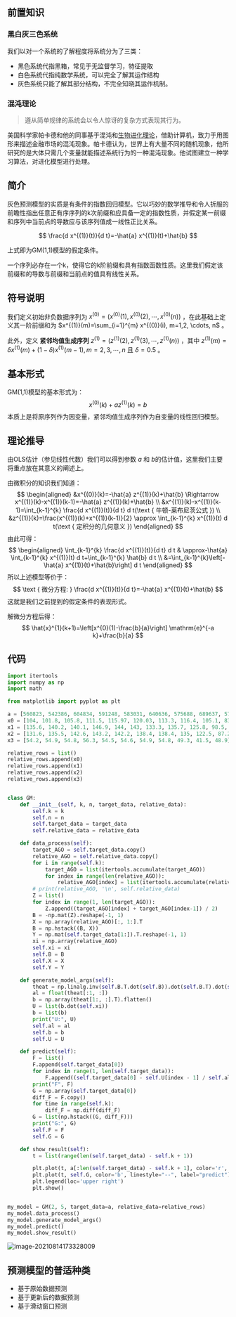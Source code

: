 ## 前置知识

### 黑白灰三色系统

我们以对一个系统的了解程度将系统分为了三类：

- 黑色系统代指黑箱，常见于无监督学习，特征提取
- 白色系统代指纯数学系统，可以完全了解其运作结构
- 灰色系统只能了解其部分结构，不完全知晓其运作机制。

### 混沌理论

> 遵从简单规律的系统会以令人惊讶的复杂方式表现其行为。

美国科学家帕卡德和他的同事基于混沌和[生物进化理论](https://baike.baidu.com/item/生物进化理论/8038751)，借助计算机，致力于用图形来描述金融市场的混沌现象。帕卡德认为，世界上有大量不同的随机现象，他所研究的是大体只需几个变量就能描述系统行为的一种混沌现象。他试图建立一种学习算法，对进化模型进行处理。

## 简介

灰色预测模型的实质是有条件的指数回归模型。它以巧妙的数学推导和令人折服的前瞻性指出任意正有序序列的k次前缀和应具备一定的指数性质，并假定某一前缀和序列中当前点的导数应与该序列值成一线性正比关系。


$$
\frac{d x^{(1)}(t)}{d t}=-\hat{a} x^{(1)}(t)+\hat{b}
$$

上式即为GM(1,1)模型的假定条件。

一个序列必存在一个k，使得它的k阶前缀和具有指数函数性质。这里我们假定该前缀和的导数与前缀和当前点的值具有线性关系。

## 符号说明

我们定义初始非负数据序列为 $x^{(0)}=\left(x^{(0)}(1), x^{(0)}(2), \cdots, x^{(0)}(n)\right)$ ，在此基础上定义其一阶前缀和为 $x^{(1)}(m)=\sum_{i=1}^{m} x^{(0)}(i), m=1,2, \cdots, n$ 。

此外，定义 **紧邻均值生成序列** $z^{(1)}=\left(z^{(1)}(2), z^{(1)}(3), \cdots, z^{(1)}(n)\right)$ ，其中 $z^{(1)}(m)=\delta x^{(1)}(m)+(1-\delta) x^{(1)}(m-1), m=2,3, \cdots, n \text { 且 } \delta=0.5$​​ 。

## 基本形式

GM(1,1)模型的基本形式为：
$$
x^{(0)}(k)+a z^{(1)}(k)=b
$$
本质上是将原序列作为因变量，紧邻均值生成序列作为自变量的线性回归模型。

## 理论推导

由OLS估计（参见线性代数）我们可以得到参数 $a$ 和 $b$​​ 的估计值，这里我们主要将重点放在其意义的阐述上。

由微积分的知识我们知道：
$$
\begin{aligned}
&x^{(0)}(k)=-\hat{a} z^{(1)}(k)+\hat{b} \Rightarrow x^{(1)}(k)-x^{(1)}(k-1)=-\hat{a} z^{(1)}(k)+\hat{b} \\
&x^{(1)}(k)-x^{(1)}(k-1)=\int_{k-1}^{k} \frac{d x^{(1)}(t)}{d t} d t(\text { 牛顿-莱布尼茨公式 }) \\
&z^{(1)}(k)=\frac{x^{(1)}(k)+x^{(1)}(k-1)}{2} \approx \int_{k-1}^{k} x^{(1)}(t) d t(\text { 定积分的几何意义 })
\end{aligned}
$$
由此可得：
$$
\begin{aligned}
\int_{k-1}^{k} \frac{d x^{(1)}(t)}{d t} d t & \approx-\hat{a} \int_{k-1}^{k} x^{(1)}(t) d t+\int_{k-1}^{k} \hat{b} d t \\
&=\int_{k-1}^{k}\left[-\hat{a} x^{(1)}(t)+\hat{b}\right] d t
\end{aligned}
$$
所以上述模型等价于：
$$
\text { 微分方程: } \frac{d x^{(1)}(t)}{d t}=-\hat{a} x^{(1)}(t)+\hat{b}
$$
这就是我们之前提到的假定条件的表现形式。

解微分方程后得：
$$
\hat{x}^{1}(k+1)=\left[x^{0}(1)-\frac{b}{a}\right] \mathrm{e}^{-a k}+\frac{b}{a}
$$

## 代码

```python
import itertools
import numpy as np
import math

from matplotlib import pyplot as plt

a = [560823, 542386, 604834, 591248, 583031, 640636, 575688, 689637, 570790, 519574, 614677]
x0 = [104, 101.8, 105.8, 111.5, 115.97, 120.03, 113.3, 116.4, 105.1, 83.4, 73.3]
x1 = [135.6, 140.2, 140.1, 146.9, 144, 143, 133.3, 135.7, 125.8, 98.5, 99.8]
x2 = [131.6, 135.5, 142.6, 143.2, 142.2, 138.4, 138.4, 135, 122.5, 87.2, 96.5]
x3 = [54.2, 54.9, 54.8, 56.3, 54.5, 54.6, 54.9, 54.8, 49.3, 41.5, 48.9]

relative_rows = list()
relative_rows.append(x0)
relative_rows.append(x1)
relative_rows.append(x2)
relative_rows.append(x3)


class GM:
    def __init__(self, k, n, target_data, relative_data):
        self.k = k
        self.n = n
        self.target_data = target_data
        self.relative_data = relative_data

    def data_process(self):
        target_AGO = self.target_data.copy()
        relative_AGO = self.relative_data.copy()
        for i in range(self.k):
            target_AGO = list(itertools.accumulate(target_AGO))
            for index in range(len(relative_AGO)):
                relative_AGO[index] = list(itertools.accumulate(relative_AGO[index]))
        # print(relative_AGO, '\n', self.relative_data)
        Z = list()
        for index in range(1, len(target_AGO)):
            Z.append((target_AGO[index] + target_AGO[index-1]) / 2)
        B = -np.mat(Z).reshape(-1, 1)
        X = np.array(relative_AGO)[:, 1:].T
        B = np.hstack((B, X))
        Y = np.mat(self.target_data[1:]).T.reshape(-1, 1)
        xi = np.array(relative_AGO)
        self.xi = xi
        self.B = B
        self.X = X
        self.Y = Y

    def generate_model_args(self):
        theat = np.linalg.inv(self.B.T.dot(self.B)).dot(self.B.T).dot(self.Y)
        al = float(theat[:1, :])
        b = np.array(theat[1:, :].T).flatten()
        U = list(b.dot(self.xi))
        b = list(b)
        print("U:", U)
        self.al = al
        self.b = b
        self.U = U

    def predict(self):
        F = list()
        F.append(self.target_data[0])
        for index in range(1, len(self.target_data)):
            F.append((self.target_data[0] - self.U[index - 1] / self.al) / math.exp(self.al * index) + self.U[index - 1] / self.al)
        print("F", F)
        G = np.array(self.target_data[0])
        diff_F = F.copy()
        for time in range(self.k):
            diff_F = np.diff(diff_F)
        G = list(np.hstack((G, diff_F)))
        print("G:", G)
        self.F = F
        self.G = G

    def show_result(self):
        t = list(range(len(self.target_data) - self.k + 1))

        plt.plot(t, a[:len(self.target_data) - self.k + 1], color='r', linestyle="--", label='true')
        plt.plot(t, self.G, color='b', linestyle="--", label="predict")
        plt.legend(loc='upper right')
        plt.show()


my_model = GM(2, 5, target_data=a, relative_data=relative_rows)
my_model.data_process()
my_model.generate_model_args()
my_model.predict()
my_model.show_result()
```

![image-20210814173328009](https://i.loli.net/2021/08/14/WUwBQxInLr3lpPJ.png)

## 预测模型的普适种类

- 基于原始数据预测
- 基于更新后的数据预测
- 基于滑动窗口预测



